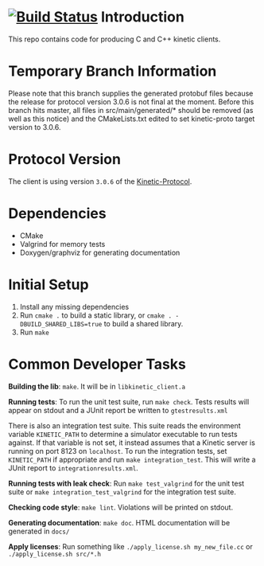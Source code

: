 [![Build Status](https://travis-ci.org/Seagate/kinetic-cpp-client.svg)](https://travis-ci.org/Seagate/kinetic-cpp-client)
Introduction
============
This repo contains code for producing C and C++ kinetic clients.

Temporary Branch Information
============
Please note that this branch supplies the generated protobuf files because the release for protocol version 3.0.6 is not final at the moment. 
Before this branch hits master, all files in src/main/generated/* should be removed (as well as this notice) and the CMakeLists.txt edited to set kinetic-proto target version to 3.0.6. 

Protocol Version
=================
The client is using version `3.0.6` of the [Kinetic-Protocol](https://github.com/Seagate/kinetic-protocol).

Dependencies
============
* CMake
* Valgrind for memory tests
* Doxygen/graphviz for generating documentation

Initial Setup
=============
1. Install any missing dependencies
1. Run `cmake .` to build a static library, or `cmake . -DBUILD_SHARED_LIBS=true` to build a shared library.
1. Run `make`

Common Developer Tasks
======================

**Building the lib**: `make`. It will be in `libkinetic_client.a`

**Running tests**: To run the unit test suite, run `make check`. Tests results
will appear on stdout and a JUnit report be written to `gtestresults.xml`

There is also an integration test suite. This suite reads the environment
variable `KINETIC_PATH` to determine a simulator executable to run tests
against. If that variable is not set, it instead assumes that a Kinetic server
is running on port 8123 on `localhost`. To run the integration tests, set
`KINETIC_PATH` if appropriate and run `make integration_test`. This will write
a JUnit report to `integrationresults.xml`.

**Running tests with leak check**: Run `make test_valgrind` for the unit test
suite or `make integration_test_valgrind` for the integration test suite.

**Checking code style**: `make lint`. Violations will be printed on stdout.

**Generating documentation**: `make doc`. HTML documentation will be generated in `docs/`

**Apply licenses**: Run something like `./apply_license.sh my_new_file.cc` or `./apply_license.sh src/*.h`
